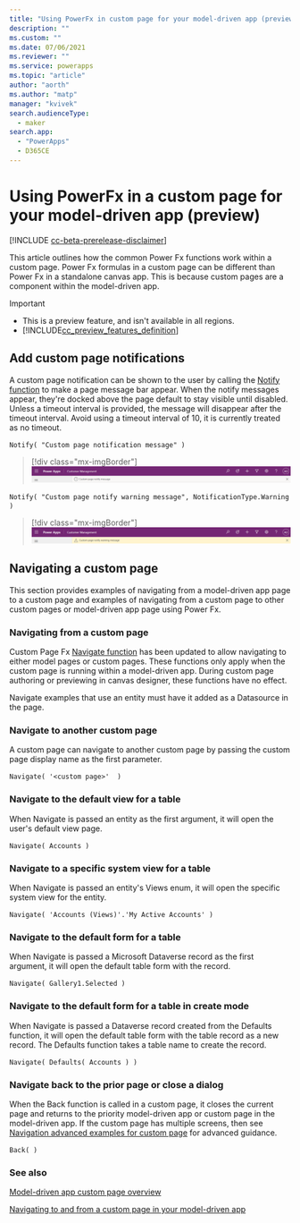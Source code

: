 ```yaml
---
title: "Using PowerFx in custom page for your model-driven app (preview)" 
description: ""
ms.custom: ""
ms.date: 07/06/2021
ms.reviewer: ""
ms.service: powerapps
ms.topic: "article"
author: "aorth"
ms.author: "matp"
manager: "kvivek"
search.audienceType: 
  - maker
search.app: 
  - "PowerApps"
  - D365CE
---
```

# Using PowerFx in a custom page for your model-driven app (preview)

[!INCLUDE [cc-beta-prerelease-disclaimer](../../includes/cc-beta-prerelease-disclaimer.md)]

This article outlines how the common Power Fx functions work within a custom page. Power Fx formulas in a custom page can be different than Power Fx in a standalone canvas app. This is because custom pages are a component within the model-driven app.

  > [!IMPORTANT]
  > - This is a preview feature, and isn't available in all regions.
  > - [!INCLUDE[cc_preview_features_definition](../../includes/cc-preview-features-definition.md)]

## Add custom page notifications

A custom page notification can be shown to the user by calling the [Notify function](../canvas-apps/functions/function-showerror.md) to make a page message bar appear.  When the notify messages appear, they're docked above the page default to stay visible until disabled. Unless a timeout interval is provided, the message will disappear after the timeout interval. Avoid using a timeout interval of 10, it is currently treated as no timeout.

```powerappsfl
Notify( "Custom page notification message" )
```

> [!div class="mx-imgBorder"]
> ![Custom page notify information message bar](media/page-powerfx-in-model-app/custom-page-notify-information.png "Custom page notify information message bar")

```powerappsfl
Notify( "Custom page notify warning message", NotificationType.Warning )
```

> [!div class="mx-imgBorder"]
> ![Custom page notify warning message bar](media/page-powerfx-in-model-app/custom-page-notify-warning.png "Custom page notify warning message bar")

## Navigating a custom page

This section provides examples of navigating from a model-driven app page to a custom page and examples of navigating from a custom page to other custom pages or model-driven app page using Power Fx.

### Navigating from a custom page

Custom Page Fx [Navigate function](../canvas-apps/functions/function-navigate.md) has been updated to allow navigating to either model pages or custom pages.  These functions only apply when the custom page is running within a model-driven app.  During custom page authoring or previewing in canvas designer, these functions have no effect.

Navigate examples that use an entity must have it added as a Datasource in the page.

### Navigate to another custom page

A custom page can navigate to another custom page by passing the custom page display name as the first parameter.

```powerappsfl
Navigate( '<custom page>'  )
```

### Navigate to the default view for a table

When Navigate is passed an entity as the first argument, it will open the user's default view page.

```powerappsfl
Navigate( Accounts )
```

### Navigate to a specific system view for a table

When Navigate is passed an entity's Views enum, it will  open the specific system view for the entity.

```powerappsfl
Navigate( 'Accounts (Views)'.'My Active Accounts' )
```

### Navigate to the default form for a table

When Navigate is passed a Microsoft Dataverse record as the first argument, it will open the default table form with the record.

```powerappsfl
Navigate( Gallery1.Selected )
```

### Navigate to the default form for a table in create mode

When Navigate is passed a Dataverse record created from the Defaults function, it will open the default table form with the table record as a new record. The Defaults function takes a table name to create the record.

```powerappsfl
Navigate( Defaults( Accounts ) )
```

### Navigate back to the prior page or close a dialog

When the Back function is called in a custom page, it closes the current page and returns to the priority model-driven app or custom page in the model-driven app. If the custom page has multiple screens, then see [Navigation advanced examples for custom page](navigate-page-advanced-examples.md) for advanced guidance.

```powerappsfl
Back( )
```

### See also

<!-- Link to dev related article -->

[Model-driven app custom page overview](model-app-page-overview.md)

[Navigating to and from a custom page in your model-driven app](navigate-page-examples.md)